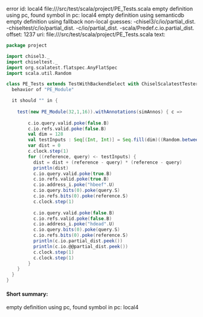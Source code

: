 error id: local4
file://<WORKSPACE>/src/test/scala/project/PE_Tests.scala
empty definition using pc, found symbol in pc: local4
empty definition using semanticdb
empty definition using fallback
non-local guesses:
	 -chisel3/c/io/partial_dist.
	 -chiseltest/c/io/partial_dist.
	 -c/io/partial_dist.
	 -scala/Predef.c.io.partial_dist.
offset: 1237
uri: file://<WORKSPACE>/src/test/scala/project/PE_Tests.scala
text:
```scala
package project

import chisel3._
import chiseltest._
import org.scalatest.flatspec.AnyFlatSpec
import scala.util.Random

class PE_Tests extends TestWithBackendSelect with ChiselScalatestTester {
  behavior of "PE_Module"

  it should "" in {
    
    test(new PE_Module(32,1,16)).withAnnotations(simAnnos) { c =>
      
        c.io.query.valid.poke(false.B)
        c.io.refs.valid.poke(false.B)
        val dim = 128
        val testInputs : Seq[(Int, Int)] = Seq.fill(dim)((Random.between(-10, 11), Random.between(-10, 11)))
        var dist = 0
        c.clock.step(1)
        for ((reference, query) <- testInputs) {
          dist = dist + (reference - query) * (reference - query)
          println(dist)
          c.io.query.valid.poke(true.B)
          c.io.refs.valid.poke(true.B)
          c.io.address_i.poke("hbeef".U)
          c.io.query.bits(0).poke(query.S)
          c.io.refs.bits(0).poke(reference.S)
          c.clock.step(1)
          
          c.io.query.valid.poke(false.B)
          c.io.refs.valid.poke(false.B)
          c.io.address_i.poke("hdead".U)
          c.io.query.bits(0).poke(query.S)
          c.io.refs.bits(0).poke(reference.S)
          println(c.io.partial_dist.peek())
          println(c.io.@@partial_dist.peek())
          c.clock.step(1)
          c.clock.step(1)
        }
    }
  }
}

```


#### Short summary: 

empty definition using pc, found symbol in pc: local4